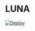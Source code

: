 # LUNA
[![Deploy](https://www.herokucdn.com/deploy/button.svg)](https://heroku.com/deploy?template=https://github.com/gprose1234gmail/video-stream.git)
